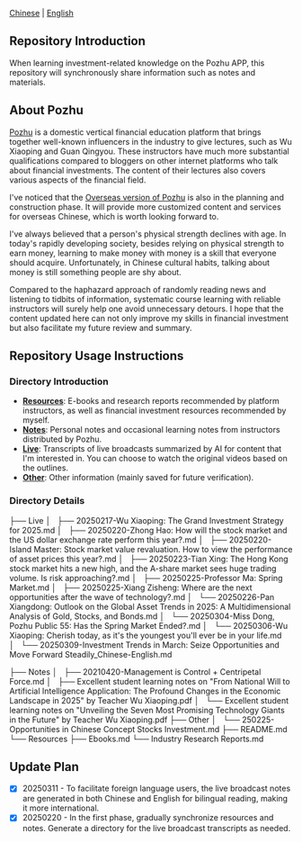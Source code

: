 [Chinese](../README.md) | [English](README_en.md)

## Repository Introduction

When learning investment-related knowledge on the Pozhu APP, this repository will synchronously share information such as notes and materials.

## About Pozhu
[Pozhu](https://pc.pozhu.com) is a domestic vertical financial education platform that brings together well-known influencers in the industry to give lectures, such as Wu Xiaoping and Guan Qingyou. These instructors have much more substantial qualifications compared to bloggers on other internet platforms who talk about financial investments. The content of their lectures also covers various aspects of the financial field.

I've noticed that the [Overseas version of Pozhu](https://www.pozhu.app) is also in the planning and construction phase. It will provide more customized content and services for overseas Chinese, which is worth looking forward to.

I've always believed that a person's physical strength declines with age. In today's rapidly developing society, besides relying on physical strength to earn money, learning to make money with money is a skill that everyone should acquire. Unfortunately, in Chinese cultural habits, talking about money is still something people are shy about.

Compared to the haphazard approach of randomly reading news and listening to tidbits of information, systematic course learning with reliable instructors will surely help one avoid unnecessary detours.
I hope that the content updated here can not only improve my skills in financial investment but also facilitate my future review and summary.

## Repository Usage Instructions
### Directory Introduction

- [**Resources**](https://github.com/zhouzhoutu/PozhuFinance/tree/main/Resources): E-books and research reports recommended by platform instructors, as well as financial investment resources recommended by myself.
- [**Notes**](https://github.com/zhouzhoutu/PozhuFinance/tree/main/Notes): Personal notes and occasional learning notes from instructors distributed by Pozhu.
- [**Live**](https://github.com/zhouzhoutu/PozhuFinance/tree/main/Live): Transcripts of live broadcasts summarized by AI for content that I'm interested in. You can choose to watch the original videos based on the outlines.
- [**Other**](https://github.com/zhouzhoutu/PozhuFinance/tree/main/Other): Other information (mainly saved for future verification).

### Directory Details
├── Live
│   ├── 20250217-Wu Xiaoping: The Grand Investment Strategy for 2025.md
│   ├── 20250220-Zhong Hao: How will the stock market and the US dollar exchange rate perform this year?.md
│   ├── 20250220-Island Master: Stock market value revaluation. How to view the performance of asset prices this year?.md
│   ├── 20250223-Tian Xing: The Hong Kong stock market hits a new high, and the A-share market sees huge trading volume. Is risk approaching?.md
│   ├── 20250225-Professor Ma: Spring Market.md
│   ├── 20250225-Xiang Zisheng: Where are the next opportunities after the wave of technology?.md
│   └── 20250226-Pan Xiangdong: Outlook on the Global Asset Trends in 2025: A Multidimensional Analysis of Gold, Stocks, and Bonds.md
│   └── 20250304-Miss Dong, Pozhu Public 55: Has the Spring Market Ended?.md
│   └── 20250306-Wu Xiaoping: Cherish today, as it's the youngest you'll ever be in your life.md
│   └── 20250309-Investment Trends in March: Seize Opportunities and Move Forward Steadily_Chinese-English.md

├── Notes
│   ├── 20210420-Management is Control + Centripetal Force.md
│   ├── Excellent student learning notes on "From National Will to Artificial Intelligence Application: The Profound Changes in the Economic Landscape in 2025" by Teacher Wu Xiaoping.pdf
│   └── Excellent student learning notes on "Unveiling the Seven Most Promising Technology Giants in the Future" by Teacher Wu Xiaoping.pdf
├── Other
│   └── 250225-Opportunities in Chinese Concept Stocks Investment.md
├── README.md
└── Resources
├── Ebooks.md
└── Industry Research Reports.md


## Update Plan
- [x] 20250311 - To facilitate foreign language users, the live broadcast notes are generated in both Chinese and English for bilingual reading, making it more international.
- [x] 20250220 - In the first phase, gradually synchronize resources and notes. Generate a directory for the live broadcast transcripts as needed.